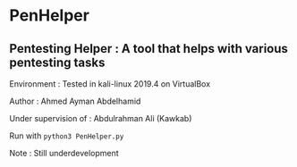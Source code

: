 # PenHelper
## Pentesting Helper : A tool that helps with various pentesting tasks

Environment : Tested in kali-linux 2019.4 on VirtualBox 

Author : Ahmed Ayman Abdelhamid

Under supervision of :  Abdulrahman Ali (Kawkab)

Run with `python3 PenHelper.py`

Note : Still underdevelopment
